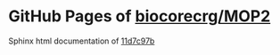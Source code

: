 GitHub Pages of [biocorecrg/MOP2](https://github.com/biocorecrg/MOP2.git)
===
Sphinx html documentation of [11d7c97b](https://github.com/biocorecrg/MOP2/tree/11d7c97b19f3054aa963fb49c05cb6946f0e9565)
